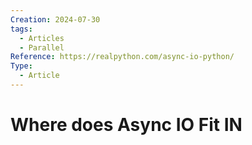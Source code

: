 ```yaml
---
Creation: 2024-07-30
tags:
  - Articles
  - Parallel
Reference: https://realpython.com/async-io-python/
Type:
  - Article
---
```

# Where does Async IO Fit IN
